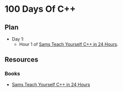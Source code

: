 # 100 Days Of C++

## Plan
* Day 1:
  * Hour 1 of [Sams Teach Yourself C++ in 24 Hours](https://b-ok.africa/book/2780399/571654).

## Resources
### Books
- [Sams Teach Yourself C++ in 24 Hours](https://b-ok.africa/book/2780399/571654)

